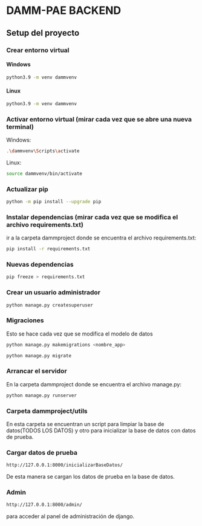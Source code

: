 # DAMM-PAE BACKEND

## Setup del proyecto

### Crear entorno virtual

#### Windows

```bash
python3.9 -m venv dammvenv
```

#### Linux

```bash
python3.9 -m venv dammvenv
```

### Activar entorno virtual (mirar cada vez que se abre una nueva terminal)

Windows:

```bash
.\dammvenv\Scripts\activate
```

Linux:

```bash
source dammvenv/bin/activate
```

### Actualizar pip

```bash
python -m pip install --upgrade pip
```

### Instalar dependencias (mirar cada vez que se modifica el archivo requirements.txt)

ir a la carpeta dammproject donde se encuentra el archivo requirements.txt:

```bash
pip install -r requirements.txt
```

### Nuevas dependencias

```bash
pip freeze > requirements.txt
```

### Crear un usuario administrador

```bash
python manage.py createsuperuser
```

### Migraciones

Esto se hace cada vez que se modifica el modelo de datos

```bash
python manage.py makemigrations <nombre_app>
```

```bash
python manage.py migrate
```

### Arrancar el servidor

En la carpeta dammproject donde se encuentra el archivo manage.py:

```bash
python manage.py runserver
```

### Carpeta dammproject/utils

En esta carpeta se encuentran un script para limpiar la base de datos(TODOS LOS DATOS) y otro para inicializar la base de datos con datos de prueba.

### Cargar datos de prueba

```bash
http://127.0.0.1:8000/inicializarBaseDatos/
```

De esta manera se cargan los datos de prueba en la base de datos.

### Admin

```bash
http://127.0.0.1:8000/admin/
```

para acceder al panel de administración de django.
